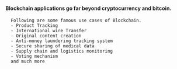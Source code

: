 #### Blockchain applications go far beyond cryptocurrency and bitcoin.
      Following are some famous use cases of Blockchain.
      - Product Tracking
      - International wire Transfer
      - Original content creation
      - Anti-money laundering tracking system
      - Secure sharing of medical data
      - Supply chain and logistics monitoring
      - Voting mechanism
      and much more
